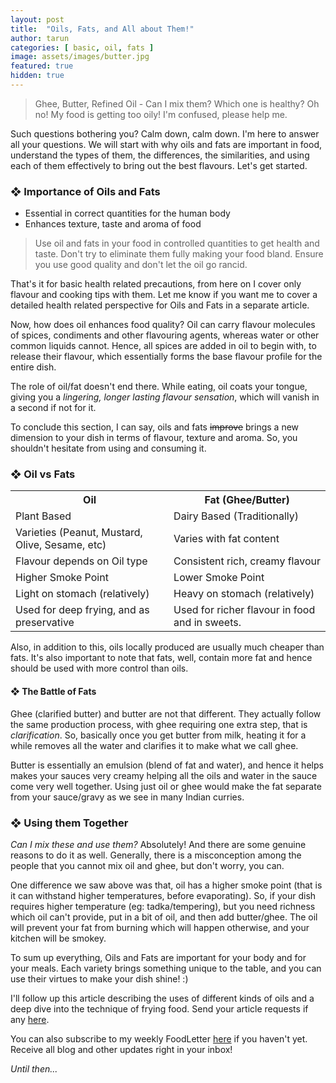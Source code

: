 ```yaml
---
layout: post
title:  "Oils, Fats, and All about Them!"
author: tarun
categories: [ basic, oil, fats ]
image: assets/images/butter.jpg
featured: true
hidden: true
---
```


> Ghee, Butter, Refined Oil - Can I mix them? Which one is healthy? Oh no! My food is getting too oily!  I'm confused, please help me.

Such questions bothering you? Calm down, calm down. I'm here to answer all your questions. We will start with why oils and fats are important in food, understand the types of them, the differences, the similarities, and using each of them effectively to bring out the best flavours. 
Let's get started. 

### ❖ Importance of Oils and Fats

- Essential in correct quantities for the human body
- Enhances texture, taste and aroma of food

> Use oil and fats in your food in controlled quantities to get health and taste. Don't try to eliminate them fully making your food bland. Ensure you use good quality and don't let the oil go rancid.

That's it for basic health related precautions, from here on I cover only flavour and cooking tips with them. Let me know if you want me to cover a detailed health related perspective for Oils and Fats in a separate article. 

Now, how does oil enhances food quality? Oil can carry flavour molecules of spices, condiments and other flavouring agents, whereas water or other common liquids cannot. Hence, all spices are added in oil to begin with, to release their flavour, which essentially forms the base flavour profile for the entire dish.

The role of oil/fat doesn't end there. While eating, oil coats your tongue, giving you a *lingering, longer lasting flavour sensation*, which will vanish in a second if not for it. 

To conclude this section, I can say, oils and fats <strike>improve</strike> brings a new dimension to your dish in terms of flavour, texture and aroma. So, you shouldn't hesitate from using and consuming it. 

### ❖ Oil vs Fats

<head>
<style>
table {
  border-collapse: collapse;
  width: 100%;
}

th, td {
  text-align: center;
  padding: 8px;
}

tr:nth-child(even){background-color: #f2f2f2}

th {
  background-color: #42bd70;
  color: white;
}
</style>
</head>

<table>
  <tr>
    <th>Oil</th>
    <th>Fat (Ghee/Butter)</th>
  </tr>
  <tr>
    <td>Plant Based</td>
    <td>Dairy Based (Traditionally) </td>
  </tr>
  <tr>
    <td>Varieties (Peanut, Mustard, Olive, Sesame, etc)</td>
    <td>Varies with fat content</td>
  </tr>
  <tr>
    <td>Flavour depends on Oil type </td>
    <td>Consistent rich, creamy flavour</td>
  </tr>
    <tr>
    <td>Higher Smoke Point </td>
    <td>Lower Smoke Point</td>
  </tr>
  <tr>
    <td>Light on stomach (relatively)</td>
    <td>Heavy on stomach (relatively)</td>
</tr>
<tr>
    <td>Used for deep frying, and as preservative</td>
    <td>Used for richer flavour in food and in sweets.</td>
</tr>
</table>

Also, in addition to this, oils locally produced are usually much cheaper than fats. It's also important to note that fats, well, contain more fat and hence should be used with more control than oils. 

#### ❖ The Battle of Fats

Ghee (clarified butter) and butter are not that different. They actually follow the same production process, with ghee requiring one extra step, that is *clarification*. So, basically once you get butter from milk, heating it for a while removes all the water and clarifies it to make what we call ghee. 

Butter is essentially an emulsion (blend of fat and water), and hence it helps makes your sauces very creamy helping all the oils and water in the sauce come very well together. Using just oil or ghee would make the fat separate from your sauce/gravy as we see in many Indian curries. 

### ❖ Using them Together

*Can I mix these and use them?* Absolutely! And there are some genuine reasons to do it as well. Generally, there is a misconception among the people that you cannot mix oil and ghee, but don't worry, you can. 

One difference we saw above was that, oil has a higher smoke point (that is it can withstand higher temperatures, before evaporating). So, if your dish requires higher temperature (eg: tadka/tempering), but you need richness which oil can't provide, put in a bit of oil, and then add butter/ghee. The oil will prevent your fat from burning which will happen otherwise, and your kitchen will be smokey.


To sum up everything, Oils and Fats are important for your body and for your meals. Each variety brings something unique to the table, and you can use their virtues to make your dish shine! :)

I'll follow up this article describing the uses of different kinds of oils and a deep dive into the technique of frying food. Send your article requests if any <a href="https://swaad.in.net/requests">here</a>.

You can also subscribe to my weekly FoodLetter <a href="https://swaad.in.net/subscribe">here</a> if you haven't yet. Receive all blog and other updates right in your inbox!

*Until then...*
